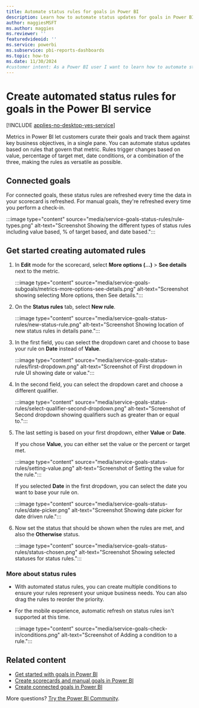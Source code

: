 ```yaml
---
title: Automate status rules for goals in Power BI
description: Learn how to automate status updates for goals in Power BI based on rules that trigger changes using value, percentage of target met, or date conditions.
author: maggiesMSFT
ms.author: maggies
ms.reviewer: ''
featuredvideoid: ''
ms.service: powerbi
ms.subservice: pbi-reports-dashboards
ms.topic: how-to
ms.date: 11/30/2024
#customer intent: As a Power BI user I want to learn how to automate status updates for goals in Power BI.
---
```


# Create automated status rules for goals in the Power BI service

[!INCLUDE [applies-no-desktop-yes-service](../includes/applies-no-desktop-yes-service.md)]

Metrics in Power BI let customers curate their goals and track them against key business objectives, in a single pane. You can automate status updates based on rules that govern that metric. Rules trigger changes based on value, percentage of target met, date conditions, or a combination of the three, making the rules as versatile as possible.

## Connected goals

For connected goals, these status rules are refreshed every time the data in your scorecard is refreshed. For manual goals, they're refreshed every time you perform a check-in.

:::image type="content" source="media/service-goals-status-rules/rule-types.png" alt-text="Screenshot Showing the different types of status rules including value based, % of target based, and date based.":::

## Get started creating automated rules

1. In **Edit** mode for the scorecard, select **More options (...)** > **See details** next to the metric.

    :::image type="content" source="media/service-goals-subgoals/metrics-more-options-see-details.png" alt-text="Screenshot showing selecting More options, then See details.":::

1. On the **Status rules** tab, select **New rule**.

    :::image type="content" source="media/service-goals-status-rules/new-status-rule.png" alt-text="Screenshot Showing location of new status rules in details pane.":::

1. In the first field, you can select the dropdown caret and choose to base your rule on **Date** instead of **Value**.

    :::image type="content" source="media/service-goals-status-rules/first-dropdown.png" alt-text="Screenshot of First dropdown in rule UI showing date or value.":::

1. In the second field, you can select the dropdown caret and choose a different qualifier.

    :::image type="content" source="media/service-goals-status-rules/select-qualifier-second-dropdown.png" alt-text="Screenshot of Second dropdown showing qualifiers such as greater than or equal to.":::

1. The last setting is based on your first dropdown, either **Value** or **Date**.  

    If you chose **Value**, you can either set the value or the percent or target met.

    :::image type="content" source="media/service-goals-status-rules/setting-value.png" alt-text="Screenshot of Setting the value for the rule.":::

    If you selected **Date** in the first dropdown, you can select the date you want to base your rule on.

    :::image type="content" source="media/service-goals-status-rules/date-picker.png" alt-text="Screenshot Showing date picker for date driven rule.":::

1. Now set the status that should be shown when the rules are met, and also the **Otherwise** status.

    :::image type="content" source="media/service-goals-status-rules/status-chosen.png" alt-text="Screenshot Showing selected statuses for status rules.":::

### More about status rules

- With automated status rules, you can create multiple conditions to ensure your rules represent your unique business needs. You can also drag the rules to reorder the priority.  
- For the mobile experience, automatic refresh on status rules isn't supported at this time.

    :::image type="content" source="media/service-goals-check-in/conditions.png" alt-text="Screenshot of Adding a condition to a rule.":::

## Related content

- [Get started with goals in Power BI](service-goals-introduction.md)
- [Create scorecards and manual goals in Power BI](service-goals-create.md)
- [Create connected goals in Power BI](service-goals-create-connected.md)

More questions? [Try the Power BI Community](https://community.powerbi.com/).
